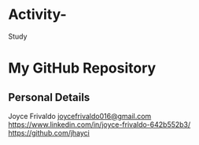 # Activity-
Study
# My GitHub Repository
## Personal Details
Joyce Frivaldo
joycefrivaldo016@gmail.com
https://www.linkedin.com/in/joyce-frivaldo-642b552b3/
https://github.com/jhayci


